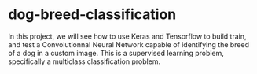# dog-breed-classification
In this project, we will see how to use Keras and Tensorflow to build train, and test a Convolutionnal Neural Network capable of identifying the breed of a dog in a custom image.  This is a supervised learning problem, specifically a multiclass classification problem.
